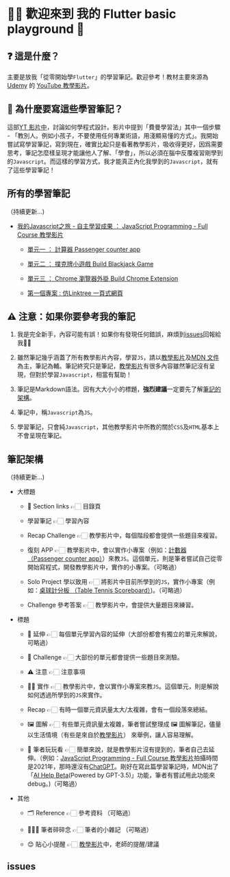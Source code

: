 # 👋🏻 歡迎來到 我的 Flutter basic playground 🎪

## ❓ 這是什麼？
主要是放我「從零開始學`Flutter`」的學習筆記。歡迎參考！教材主要來源為[Udemy](https://www.udemy.com/) 的 [YouTube 教學影片](https://www.udemy.com/share/101rfI3@ywVMKrFvVHqeKLXoIQmW3LAQ_5Rufm1l05J3GrC9skcyYrsBEGYN-tY74BKx46xbEg==/)。

## 📝 為什麼要寫這些學習筆記？

這部[YT 影片中](https://youtu.be/NtfbWkxJTHw)，討論如何學程式設計。影片中提到「費曼學習法」其中一個步驟 - 「教別人。例如小孩子，不要使用任何專業術語，用淺顯易懂的方式」。我開始嘗試寫學習筆記，寫到現在，確實比起只是看著教學影片，吸收得更好，因爲需要思考，筆記怎麼樣呈現才能讓他人了解、「學會」，所以必須在腦中反覆複習剛學到的`Javascript`。而這樣的學習方式，我才能真正內化我學到的`Javascript`，就有了這些學習筆記！

## 所有的學習筆記
（持續更新...)
- [我的Javascript之旅 - 自主學習成果 ： JavaScript Programming - Full Course 教學影片](https://youtu.be/jS4aFq5-91M)
  
  - [單元一 ： 計算器 Passenger counter app](https://tinyurl.com/2cgr5545)
    
  - [單元二 ： 撲克牌小遊戲 Build Blackjack Game](https://tinyurl.com/223oyx48)
    
  - [單元三 ： Chrome 瀏覽器外掛 Build Chrome Extension](https://tinyurl.com/yudz9aoj)
 
  - [第一個專案 : 仿Linktree 一頁式網頁](https://github.com/michellechang2006/social-media-profile)
 

## ⚠️ 注意：如果你要參考我的筆記
1. 我是完全新手，內容可能有誤！如果你有發現任何錯誤，麻煩到[issues](#issues)回報給我🙏🏻
   
2. 雖然筆記幾乎涵蓋了所有教學影片內容，學習`JS`，請以[教學影片](https://youtube.com/playlist?list=PLWKjhJtqVAbleDe3_ZA8h3AO2rXar-q2V)及[MDN 文件](https://developer.mozilla.org/zh-TW/)為主，筆記為輔。筆記終究只是筆記，[教學影片](https://youtube.com/playlist?list=PLWKjhJtqVAbleDe3_ZA8h3AO2rXar-q2V)有很多內容雖然筆記沒有呈現，但對於學習`Javascript`，相當有幫助！
   
3. 筆記是Markdown語法。因有大大小小的標題，**強烈建議**一定要先了解[筆記的架構](#筆記架構)。

4. 筆記中，稱`Javascript`為`JS`。

5. 學習筆記，只會純`Javascript`，其他教學影片中所教的關於`CSS`及`HTML`基本上不會呈現在筆記。

## 筆記架構

（持續更新...)

- 大標題
  - 🔗 Section links 👉🏻 目錄頁
    
  -  學習筆記 👉🏻 學習內容
    
  -  Recap Challenge 👉🏻 教學影片中，每個階段都會提供一些題目來複習。
    
  -  復刻 APP 👉🏻 教學影片中，會以實作小專案（例如：[計數器 （Passenger counter app）](https://codepen.io/michellechang2006/pen/abQwNZB)）來教`JS`。這個單元，則是筆者嘗試自己從零開始寫程式，開發教學影片中，實作的小專案。（可略過）
    
  -  Solo Project 學以致用 👉🏻 將影片中目前所學到的`JS`，實作小專案（例如：[桌球計分板 （Table Tennis Scoreboard）](https://github.com/michellechang2006/My-First-Javascript-APP))。（可略過）
    
  -  Challenge 參考答案 👉🏻 教學影片中，會提供大量題目來練習。

- 標題
  - 📝 延伸 👉🏻 每個單元學習內容的延伸（大部份都會有獨立的單元來解說，可略過）
    
  - 🏁 Challenge 👉🏻 大部份的單元都會提供一些題目來測驗。
    
  - ⚠️ 注意 👉🏻 注意事項
    
  - ✋🏻 實作 👉🏻 教學影片中，會以實作小專案來教`JS`。這個單元，則是解說如何透過所學到的`JS`來實作。
    
  - Recap 👉🏻 有時一個單元資訊量太大/太複雜，會有一個段落來總結。
    
  - 🖼️ 圖解 👉🏻 有些單元資訊量太複雜，筆者嘗試整理成 🖼️ 圖解筆記，儘量以生活情境（有些是來自於[教學影片](https://youtube.com/playlist?list=PLWKjhJtqVAbleDe3_ZA8h3AO2rXar-q2V)）  來舉例，讓人容易理解。
    
  - 🎢 筆者玩玩看 👉🏻 簡單來說，就是教學影片沒有提到的，筆者自己去延伸。（例如：[JavaScript Programming - Full Course 教學影片](https://youtu.be/jS4aFq5-91M)拍攝時間是2021年，那時還沒有[ChatGPT](https://chat.openai.com)。剛好在寫此篇學習筆記時，MDN出了「[AI Help Beta](https://developer.mozilla.org/en-US/plus/ai-help)(Powered by GPT-3.5)」功能，筆者有嘗試用此功能來debug。)（可略過）

- 其他
  - 🗂️ Reference 👉🏻 參考資料 （可略過）
    
  - 👩🏻‍💻 筆者碎碎念 👉🏻 筆者的小雜記 （可略過）
    
  - 😊 貼心小提醒 👉🏻 [教學影片](https://youtube.com/playlist?list=PLWKjhJtqVAbleDe3_ZA8h3AO2rXar-q2V)中，老師的提醒/建議
    



## issues
